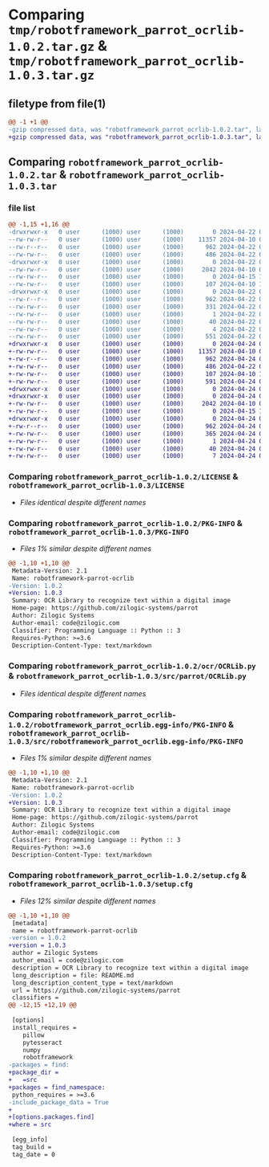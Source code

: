 # Comparing `tmp/robotframework_parrot_ocrlib-1.0.2.tar.gz` & `tmp/robotframework_parrot_ocrlib-1.0.3.tar.gz`

## filetype from file(1)

```diff
@@ -1 +1 @@
-gzip compressed data, was "robotframework_parrot_ocrlib-1.0.2.tar", last modified: Mon Apr 22 06:24:18 2024, max compression
+gzip compressed data, was "robotframework_parrot_ocrlib-1.0.3.tar", last modified: Wed Apr 24 05:48:01 2024, max compression
```

## Comparing `robotframework_parrot_ocrlib-1.0.2.tar` & `robotframework_parrot_ocrlib-1.0.3.tar`

### file list

```diff
@@ -1,15 +1,16 @@
-drwxrwxr-x   0 user      (1000) user      (1000)        0 2024-04-22 06:24:18.364442 robotframework_parrot_ocrlib-1.0.2/
--rw-rw-r--   0 user      (1000) user      (1000)    11357 2024-04-10 06:17:16.000000 robotframework_parrot_ocrlib-1.0.2/LICENSE
--rw-r--r--   0 user      (1000) user      (1000)      962 2024-04-22 06:24:18.364442 robotframework_parrot_ocrlib-1.0.2/PKG-INFO
--rw-rw-r--   0 user      (1000) user      (1000)      486 2024-04-22 06:11:01.000000 robotframework_parrot_ocrlib-1.0.2/README.md
-drwxrwxr-x   0 user      (1000) user      (1000)        0 2024-04-22 06:24:18.364442 robotframework_parrot_ocrlib-1.0.2/ocr/
--rw-rw-r--   0 user      (1000) user      (1000)     2042 2024-04-10 06:17:16.000000 robotframework_parrot_ocrlib-1.0.2/ocr/OCRLib.py
--rw-rw-r--   0 user      (1000) user      (1000)        0 2024-04-15 11:22:39.000000 robotframework_parrot_ocrlib-1.0.2/ocr/__init__.py
--rw-rw-r--   0 user      (1000) user      (1000)      107 2024-04-10 12:39:25.000000 robotframework_parrot_ocrlib-1.0.2/pyproject.toml
-drwxrwxr-x   0 user      (1000) user      (1000)        0 2024-04-22 06:24:18.364442 robotframework_parrot_ocrlib-1.0.2/robotframework_parrot_ocrlib.egg-info/
--rw-r--r--   0 user      (1000) user      (1000)      962 2024-04-22 06:24:18.000000 robotframework_parrot_ocrlib-1.0.2/robotframework_parrot_ocrlib.egg-info/PKG-INFO
--rw-rw-r--   0 user      (1000) user      (1000)      331 2024-04-22 06:24:18.000000 robotframework_parrot_ocrlib-1.0.2/robotframework_parrot_ocrlib.egg-info/SOURCES.txt
--rw-rw-r--   0 user      (1000) user      (1000)        1 2024-04-22 06:24:18.000000 robotframework_parrot_ocrlib-1.0.2/robotframework_parrot_ocrlib.egg-info/dependency_links.txt
--rw-rw-r--   0 user      (1000) user      (1000)       40 2024-04-22 06:24:18.000000 robotframework_parrot_ocrlib-1.0.2/robotframework_parrot_ocrlib.egg-info/requires.txt
--rw-rw-r--   0 user      (1000) user      (1000)        4 2024-04-22 06:24:18.000000 robotframework_parrot_ocrlib-1.0.2/robotframework_parrot_ocrlib.egg-info/top_level.txt
--rw-rw-r--   0 user      (1000) user      (1000)      551 2024-04-22 06:24:18.364442 robotframework_parrot_ocrlib-1.0.2/setup.cfg
+drwxrwxr-x   0 user      (1000) user      (1000)        0 2024-04-24 05:48:01.438964 robotframework_parrot_ocrlib-1.0.3/
+-rw-rw-r--   0 user      (1000) user      (1000)    11357 2024-04-10 06:17:16.000000 robotframework_parrot_ocrlib-1.0.3/LICENSE
+-rw-r--r--   0 user      (1000) user      (1000)      962 2024-04-24 05:48:01.438964 robotframework_parrot_ocrlib-1.0.3/PKG-INFO
+-rw-rw-r--   0 user      (1000) user      (1000)      486 2024-04-22 06:11:01.000000 robotframework_parrot_ocrlib-1.0.3/README.md
+-rw-rw-r--   0 user      (1000) user      (1000)      107 2024-04-10 12:39:25.000000 robotframework_parrot_ocrlib-1.0.3/pyproject.toml
+-rw-rw-r--   0 user      (1000) user      (1000)      591 2024-04-24 05:48:01.438964 robotframework_parrot_ocrlib-1.0.3/setup.cfg
+drwxrwxr-x   0 user      (1000) user      (1000)        0 2024-04-24 05:48:01.414964 robotframework_parrot_ocrlib-1.0.3/src/
+drwxrwxr-x   0 user      (1000) user      (1000)        0 2024-04-24 05:48:01.434964 robotframework_parrot_ocrlib-1.0.3/src/parrot/
+-rw-rw-r--   0 user      (1000) user      (1000)     2042 2024-04-10 06:17:16.000000 robotframework_parrot_ocrlib-1.0.3/src/parrot/OCRLib.py
+-rw-rw-r--   0 user      (1000) user      (1000)        0 2024-04-15 11:22:39.000000 robotframework_parrot_ocrlib-1.0.3/src/parrot/__init__.py
+drwxrwxr-x   0 user      (1000) user      (1000)        0 2024-04-24 05:48:01.438964 robotframework_parrot_ocrlib-1.0.3/src/robotframework_parrot_ocrlib.egg-info/
+-rw-r--r--   0 user      (1000) user      (1000)      962 2024-04-24 05:48:01.000000 robotframework_parrot_ocrlib-1.0.3/src/robotframework_parrot_ocrlib.egg-info/PKG-INFO
+-rw-rw-r--   0 user      (1000) user      (1000)      365 2024-04-24 05:48:01.000000 robotframework_parrot_ocrlib-1.0.3/src/robotframework_parrot_ocrlib.egg-info/SOURCES.txt
+-rw-rw-r--   0 user      (1000) user      (1000)        1 2024-04-24 05:48:01.000000 robotframework_parrot_ocrlib-1.0.3/src/robotframework_parrot_ocrlib.egg-info/dependency_links.txt
+-rw-rw-r--   0 user      (1000) user      (1000)       40 2024-04-24 05:48:01.000000 robotframework_parrot_ocrlib-1.0.3/src/robotframework_parrot_ocrlib.egg-info/requires.txt
+-rw-rw-r--   0 user      (1000) user      (1000)        7 2024-04-24 05:48:01.000000 robotframework_parrot_ocrlib-1.0.3/src/robotframework_parrot_ocrlib.egg-info/top_level.txt
```

### Comparing `robotframework_parrot_ocrlib-1.0.2/LICENSE` & `robotframework_parrot_ocrlib-1.0.3/LICENSE`

 * *Files identical despite different names*

### Comparing `robotframework_parrot_ocrlib-1.0.2/PKG-INFO` & `robotframework_parrot_ocrlib-1.0.3/PKG-INFO`

 * *Files 1% similar despite different names*

```diff
@@ -1,10 +1,10 @@
 Metadata-Version: 2.1
 Name: robotframework-parrot-ocrlib
-Version: 1.0.2
+Version: 1.0.3
 Summary: OCR Library to recognize text within a digital image
 Home-page: https://github.com/zilogic-systems/parrot
 Author: Zilogic Systems
 Author-email: code@zilogic.com
 Classifier: Programming Language :: Python :: 3
 Requires-Python: >=3.6
 Description-Content-Type: text/markdown
```

### Comparing `robotframework_parrot_ocrlib-1.0.2/ocr/OCRLib.py` & `robotframework_parrot_ocrlib-1.0.3/src/parrot/OCRLib.py`

 * *Files identical despite different names*

### Comparing `robotframework_parrot_ocrlib-1.0.2/robotframework_parrot_ocrlib.egg-info/PKG-INFO` & `robotframework_parrot_ocrlib-1.0.3/src/robotframework_parrot_ocrlib.egg-info/PKG-INFO`

 * *Files 1% similar despite different names*

```diff
@@ -1,10 +1,10 @@
 Metadata-Version: 2.1
 Name: robotframework-parrot-ocrlib
-Version: 1.0.2
+Version: 1.0.3
 Summary: OCR Library to recognize text within a digital image
 Home-page: https://github.com/zilogic-systems/parrot
 Author: Zilogic Systems
 Author-email: code@zilogic.com
 Classifier: Programming Language :: Python :: 3
 Requires-Python: >=3.6
 Description-Content-Type: text/markdown
```

### Comparing `robotframework_parrot_ocrlib-1.0.2/setup.cfg` & `robotframework_parrot_ocrlib-1.0.3/setup.cfg`

 * *Files 12% similar despite different names*

```diff
@@ -1,10 +1,10 @@
 [metadata]
 name = robotframework-parrot-ocrlib
-version = 1.0.2
+version = 1.0.3
 author = Zilogic Systems
 author_email = code@zilogic.com
 description = OCR Library to recognize text within a digital image
 long_description = file: README.md
 long_description_content_type = text/markdown
 url = https://github.com/zilogic-systems/parrot
 classifiers = 
@@ -12,15 +12,19 @@
 
 [options]
 install_requires = 
 	pillow
 	pytesseract
 	numpy
 	robotframework
-packages = find:
+package_dir = 
+	=src
+packages = find_namespace:
 python_requires = >=3.6
-include_package_data = True
+
+[options.packages.find]
+where = src
 
 [egg_info]
 tag_build = 
 tag_date = 0
```


